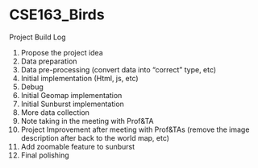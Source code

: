 # CSE163_Birds

Project Build Log

1. Propose the project idea
2. Data preparation
3. Data pre-processing (convert data into “correct” type, etc)
4. Initial implementation (Html, js, etc)
5. Debug
6. Initial Geomap implementation
7. Initial Sunburst implementation
8. More data collection
9. Note taking in the meeting with Prof&TA
10. Project Improvement after meeting with Prof&TAs (remove the image description after back to the world map, etc)
11. Add zoomable feature to sunburst
12. Final polishing